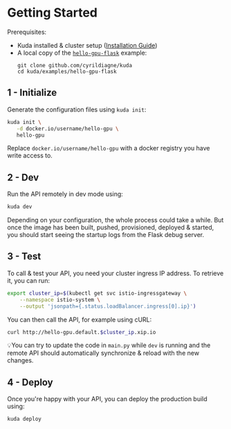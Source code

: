 # Getting Started

Prerequisites:

- Kuda installed & cluster setup ([Installation Guide](install.md))
- A local copy of the [`hello-gpu-flask`](/examples/hello-gpu-flask) example:
  ```
  git clone github.com/cyrildiagne/kuda
  cd kuda/examples/hello-gpu-flask
  ```

## 1 - Initialize

Generate the configuration files using `kuda init`:

```bash
kuda init \
   -d docker.io/username/hello-gpu \
   hello-gpu
```

Replace `docker.io/username/hello-gpu` with a docker registry you have write
access to.

## 2 - Dev

Run the API remotely in dev mode using:

```bash
kuda dev
```

Depending on your configuration, the whole process could take a while.
But once the image has been built, pushed, provisioned, deployed & started,
you should start seeing the startup logs from the Flask debug server.

## 3 - Test

To call & test your API, you need your cluster ingress IP address.
To retrieve it, you can run:

```bash
export cluster_ip=$(kubectl get svc istio-ingressgateway \
    --namespace istio-system \
    --output 'jsonpath={.status.loadBalancer.ingress[0].ip}')
```

You can then call the API, for example using cURL:

```bash
curl http://hello-gpu.default.$cluster_ip.xip.io
```

💡You can try to update the code in `main.py` while `dev`
is running and the remote API should automatically synchronize & reload
with the new changes.

## 4 - Deploy

Once you're happy with your API, you can deploy the production build using:

```bash
kuda deploy
```
